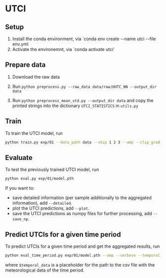 # UTCI

## Setup

1. Install the conda environment, via `conda env create --name utci --file env.yml
2. Activate the environemnt, via `conda activate utci'

## Prepare data

1. Download the raw data

2. Run `python preprocess.py --raw_data data/raw/UHTC_NN --output_dir data`

3. Run `python preprocess_mean_std.py --output_dir data` and copy the printed strings into the dictionary `UTCI_STATISTICS` in `utils.py`

## Train

To train the UTCI model, run
```bash
python train.py exp/01 --data_path data --skip 1 2 3 --amp --clip_grad --without_aveg
```

## Evaluate

To test the previously trained UTCI model, run
```bash
python eval.py exp/01/model.pth
```

If you want to:
* save detailed information (per sample additionally to the aggregated information), add `--detailed`.
* plot the UTCI predictions, add `--plot`.
* save the UTCI predictions as numpy files for further processing, add `--save_np`.

## Predict UTCIs for a given time period

To predict UTCIs for a given time period and get the aggregated results, run
```bash
python eval_time_period.py exp/01/model.pth --amp --verbose --temporal_data $temporal_data
```
where `$temporal_data` is a placeholder for the path to the csv file with the meteorological data of the time period.
